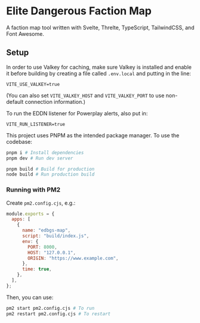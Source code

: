 # Elite Dangerous Faction Map

A faction map tool written with Svelte, Threlte, TypeScript, TailwindCSS, and Font Awesome.

## Setup

In order to use Valkey for caching, make sure Valkey is installed and enable it before building by creating a file called `.env.local` and putting in the line:

```
VITE_USE_VALKEY=true
```

(You can also set `VITE_VALKEY_HOST` and `VITE_VALKEY_PORT` to use non-default connection information.)

To run the EDDN listener for Powerplay alerts, also put in:

```
VITE_RUN_LISTENER=true
```

This project uses PNPM as the intended package manager. To use the codebase:

```bash
pnpm i # Install dependencies
pnpm dev # Run dev server

pnpm build # Build for production
node build # Run production build
```

### Running with PM2

Create `pm2.config.cjs`, e.g.:

```js
module.exports = {
  apps: [
    {
      name: "edbgs-map",
      script: "build/index.js",
      env: {
        PORT: 8000,
        HOST: "127.0.0.1",
        ORIGIN: "https://www.example.com",
      },
      time: true,
    },
  ],
};
```

Then, you can use:

```bash
pm2 start pm2.config.cjs # To run
pm2 restart pm2.config.cjs # To restart
```
